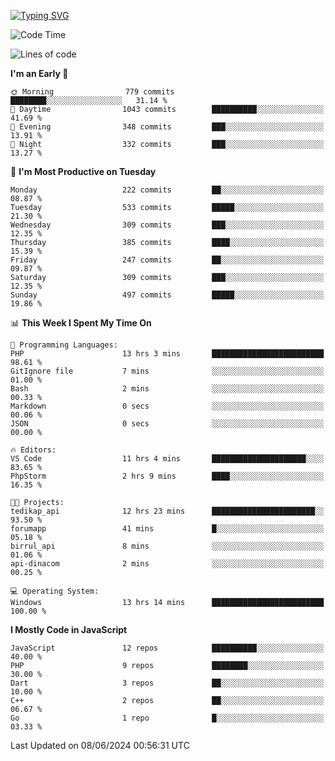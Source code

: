 [![Typing SVG](https://readme-typing-svg.demolab.com?font=Fira+Code&pause=1000&color=F7F7F7&random=false&width=435&lines=Hi+%F0%9F%91%8B%2C+I'm+Rafiu+Sidqi;Junior+Backend+Developer)](https://git.io/typing-svg)
<!--START_SECTION:waka-->
![Code Time](http://img.shields.io/badge/Code%20Time-240%20hrs%2015%20mins-blue)

![Lines of code](https://img.shields.io/badge/From%20Hello%20World%20I%27ve%20Written-1.1%20million%20lines%20of%20code-blue)

**I'm an Early 🐤** 

```text
🌞 Morning                779 commits         ████████░░░░░░░░░░░░░░░░░   31.14 % 
🌆 Daytime                1043 commits        ██████████░░░░░░░░░░░░░░░   41.69 % 
🌃 Evening                348 commits         ███░░░░░░░░░░░░░░░░░░░░░░   13.91 % 
🌙 Night                  332 commits         ███░░░░░░░░░░░░░░░░░░░░░░   13.27 % 
```
📅 **I'm Most Productive on Tuesday** 

```text
Monday                   222 commits         ██░░░░░░░░░░░░░░░░░░░░░░░   08.87 % 
Tuesday                  533 commits         █████░░░░░░░░░░░░░░░░░░░░   21.30 % 
Wednesday                309 commits         ███░░░░░░░░░░░░░░░░░░░░░░   12.35 % 
Thursday                 385 commits         ████░░░░░░░░░░░░░░░░░░░░░   15.39 % 
Friday                   247 commits         ██░░░░░░░░░░░░░░░░░░░░░░░   09.87 % 
Saturday                 309 commits         ███░░░░░░░░░░░░░░░░░░░░░░   12.35 % 
Sunday                   497 commits         █████░░░░░░░░░░░░░░░░░░░░   19.86 % 
```


📊 **This Week I Spent My Time On** 

```text
💬 Programming Languages: 
PHP                      13 hrs 3 mins       █████████████████████████   98.61 % 
GitIgnore file           7 mins              ░░░░░░░░░░░░░░░░░░░░░░░░░   01.00 % 
Bash                     2 mins              ░░░░░░░░░░░░░░░░░░░░░░░░░   00.33 % 
Markdown                 0 secs              ░░░░░░░░░░░░░░░░░░░░░░░░░   00.06 % 
JSON                     0 secs              ░░░░░░░░░░░░░░░░░░░░░░░░░   00.00 % 

🔥 Editors: 
VS Code                  11 hrs 4 mins       █████████████████████░░░░   83.65 % 
PhpStorm                 2 hrs 9 mins        ████░░░░░░░░░░░░░░░░░░░░░   16.35 % 

🐱‍💻 Projects: 
tedikap_api              12 hrs 23 mins      ███████████████████████░░   93.50 % 
forumapp                 41 mins             █░░░░░░░░░░░░░░░░░░░░░░░░   05.18 % 
birrul_api               8 mins              ░░░░░░░░░░░░░░░░░░░░░░░░░   01.06 % 
api-dinacom              2 mins              ░░░░░░░░░░░░░░░░░░░░░░░░░   00.25 % 

💻 Operating System: 
Windows                  13 hrs 14 mins      █████████████████████████   100.00 % 
```

**I Mostly Code in JavaScript** 

```text
JavaScript               12 repos            ██████████░░░░░░░░░░░░░░░   40.00 % 
PHP                      9 repos             ████████░░░░░░░░░░░░░░░░░   30.00 % 
Dart                     3 repos             ██░░░░░░░░░░░░░░░░░░░░░░░   10.00 % 
C++                      2 repos             ██░░░░░░░░░░░░░░░░░░░░░░░   06.67 % 
Go                       1 repo              █░░░░░░░░░░░░░░░░░░░░░░░░   03.33 % 
```




 Last Updated on 08/06/2024 00:56:31 UTC
<!--END_SECTION:waka-->

